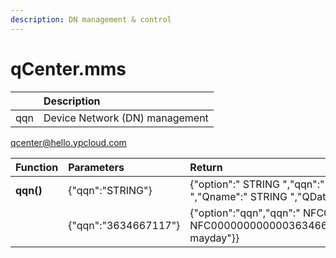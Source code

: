 ```yaml
---
description: DN management & control
---
```


# qCenter.mms

|  | Description |
| :--- | :--- |
| qqn | Device Network \(DN\) management |

qcenter@hello.ypcloud.com

| Function | Parameters | Return |
| :--- | :--- | :--- |
| **qqn\(\)** | {"qqn":"STRING"} | {"option":" STRING ","qqn":" STRING ","ErrCode":" STRING ","ErrMsg":" STRING ","QQNinfo":{"QQN":" STRING ","Qname":" STRING ","QData":" STRING ","Owner":" STRING ","Target":" STRING ","Msg":" STRING "}} |
|  | {"qqn":"3634667117"} | {"option":"qqn","qqn":" NFC0000000000003634667117","ErrCode":"0","ErrMsg":"OK","QQNinfo":{"QQN":" NFC0000000000003634667117","Qname":"NFC","QData":"NFC","Owner":"OK","Target":"ylobby","Msg":"youtube mayday"}} |

